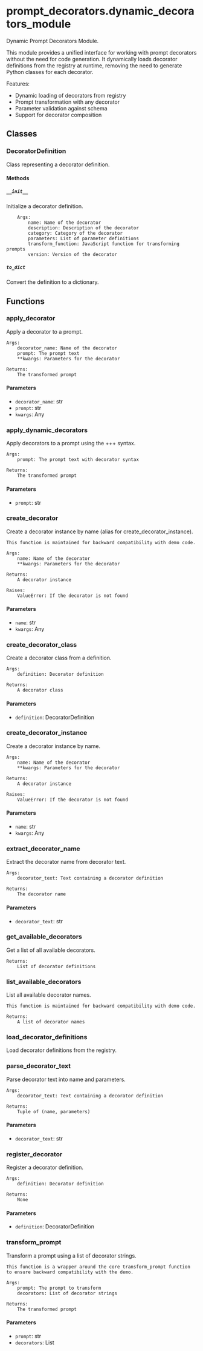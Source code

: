 # prompt_decorators.dynamic_decorators_module

Dynamic Prompt Decorators Module.

This module provides a unified interface for working with prompt decorators
without the need for code generation. It dynamically loads decorator definitions
from the registry at runtime, removing the need to generate Python classes for
each decorator.

Features:
- Dynamic loading of decorators from registry
- Prompt transformation with any decorator
- Parameter validation against schema
- Support for decorator composition

## Classes

### DecoratorDefinition

Class representing a decorator definition.

#### Methods

##### `__init__`

Initialize a decorator definition.

        Args:
            name: Name of the decorator
            description: Description of the decorator
            category: Category of the decorator
            parameters: List of parameter definitions
            transform_function: JavaScript function for transforming prompts
            version: Version of the decorator

##### `to_dict`

Convert the definition to a dictionary.

## Functions

### apply_decorator

Apply a decorator to a prompt.

    Args:
        decorator_name: Name of the decorator
        prompt: The prompt text
        **kwargs: Parameters for the decorator

    Returns:
        The transformed prompt

#### Parameters

- `decorator_name`: str
- `prompt`: str
- `kwargs`: Any

### apply_dynamic_decorators

Apply decorators to a prompt using the +++ syntax.

    Args:
        prompt: The prompt text with decorator syntax

    Returns:
        The transformed prompt

#### Parameters

- `prompt`: str

### create_decorator

Create a decorator instance by name (alias for create_decorator_instance).

    This function is maintained for backward compatibility with demo code.

    Args:
        name: Name of the decorator
        **kwargs: Parameters for the decorator

    Returns:
        A decorator instance

    Raises:
        ValueError: If the decorator is not found

#### Parameters

- `name`: str
- `kwargs`: Any

### create_decorator_class

Create a decorator class from a definition.

    Args:
        definition: Decorator definition

    Returns:
        A decorator class

#### Parameters

- `definition`: DecoratorDefinition

### create_decorator_instance

Create a decorator instance by name.

    Args:
        name: Name of the decorator
        **kwargs: Parameters for the decorator

    Returns:
        A decorator instance

    Raises:
        ValueError: If the decorator is not found

#### Parameters

- `name`: str
- `kwargs`: Any

### extract_decorator_name

Extract the decorator name from decorator text.

    Args:
        decorator_text: Text containing a decorator definition

    Returns:
        The decorator name

#### Parameters

- `decorator_text`: str

### get_available_decorators

Get a list of all available decorators.

    Returns:
        List of decorator definitions

### list_available_decorators

List all available decorator names.

    This function is maintained for backward compatibility with demo code.

    Returns:
        A list of decorator names

### load_decorator_definitions

Load decorator definitions from the registry.

### parse_decorator_text

Parse decorator text into name and parameters.

    Args:
        decorator_text: Text containing a decorator definition

    Returns:
        Tuple of (name, parameters)

#### Parameters

- `decorator_text`: str

### register_decorator

Register a decorator definition.

    Args:
        definition: Decorator definition

    Returns:
        None

#### Parameters

- `definition`: DecoratorDefinition

### transform_prompt

Transform a prompt using a list of decorator strings.

    This function is a wrapper around the core transform_prompt function
    to ensure backward compatibility with the demo.

    Args:
        prompt: The prompt to transform
        decorators: List of decorator strings

    Returns:
        The transformed prompt

#### Parameters

- `prompt`: str
- `decorators`: List
